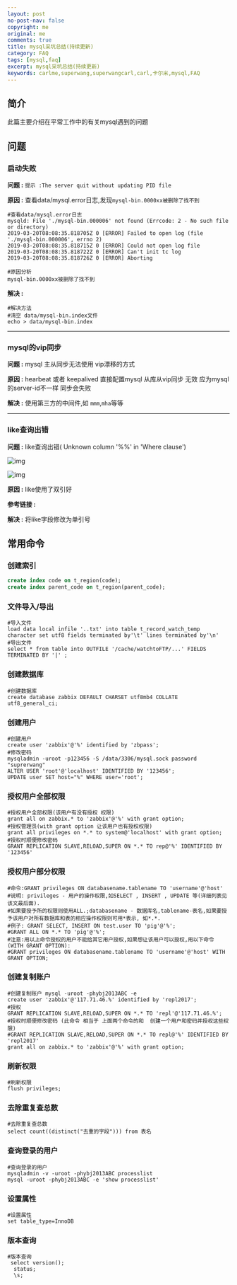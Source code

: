 ```yaml
---
layout: post
no-post-nav: false 
copyright: me
original: me
comments: true
title: mysql采坑总结(持续更新)
category: FAQ
tags: [mysql,faq]
excerpt: mysql采坑总结(持续更新)
keywords: carlme,superwang,superwangcarl,carl,卡尔米,mysql,FAQ
---
```


## 简介

此篇主要介绍在平常工作中的有关mysql遇到的问题

## 问题

### 启动失败

**问题 :** `提示 :The server quit without updating PID file`

**原因 :**  查看data/mysql.error日志,发现`mysql-bin.0000xx被删除了找不到`

```shell
#查看data/mysql.error日志
mysqld: File './mysql-bin.000006' not found (Errcode: 2 - No such file or directory)
2019-03-20T08:08:35.818705Z 0 [ERROR] Failed to open log (file './mysql-bin.000006', errno 2)
2019-03-20T08:08:35.818715Z 0 [ERROR] Could not open log file
2019-03-20T08:08:35.818722Z 0 [ERROR] Can't init tc log
2019-03-20T08:08:35.818726Z 0 [ERROR] Aborting

#原因分析
mysql-bin.0000xx被删除了找不到
```

**解决 :** 

```shell
#解决方法
#清空 data/mysql-bin.index文件
echo > data/mysql-bin.index
```

***

### mysql的vip同步

**问题 :**  mysql 主从同步无法使用 vip漂移的方式

**原因 :**  hearbeat 或者 keepalived 直接配置mysql  从库从vip同步 无效 应为mysql的server-id不一样 同步会失败

**解决 :**  使用第三方的中间件,如 `mmm`,`mha`等等

***

### like查询出错

**问题 :** like查询出错( Unknown column '%%' in 'Where clause')

![img]({{site.cdn}}/assets/images/blog/2019/20190618144711.png)

![img]({{site.cdn}}/assets/images/blog/2019/20190618144603.png)

**原因 :** like使用了双引好

**参考链接 :** 

**解决 :** 将like字段修改为单引号



## 常用命令

### 创建索引

```sql
create index code on t_region(code);
create index parent_code on t_region(parent_code);
```

### 文件导入/导出

```shell
#导入文件
load data local infile '..txt' into table t_record_watch_temp character set utf8 fields terminated by'\t' lines terminated by'\n'
#导出文件
select * from table into OUTFILE '/cache/watchtoFTP/...' FIELDS TERMINATED BY '|' ;
```

### 创建数据库

```shell
#创建数据库
create database zabbix DEFAULT CHARSET utf8mb4 COLLATE utf8_general_ci;
```

### 创建用户

```shell
#创建用户
create user 'zabbix'@'%' identified by 'zbpass';
#修改密码
mysqladmin -uroot -p123456 -S /data/3306/mysql.sock password "suprerwang"
ALTER USER 'root'@'localhost' IDENTIFIED BY '123456';
UPDATE user SET host="%" WHERE user='root';
```

### 授权用户全部权限

```shell
#授权用户全部权限(该用户有没有授权 权限)
grant all on zabbix.* to 'zabbix'@'%' with grant option;
#授权管理员(with grant option 让该用户也有授权权限)
grant all privileges on *.* to system@'localhost' with grant option;
#授权时顺便修改密码
GRANT REPLICATION SLAVE,RELOAD,SUPER ON *.* TO rep@'%' IDENTIFIED BY '123456'
```

### 授权用户部分权限

```shell
#命令:GRANT privileges ON databasename.tablename TO 'username'@'host' 
#说明: privileges - 用户的操作权限,如SELECT , INSERT , UPDATE 等(详细列表见该文最后面).
#如果要授予所的权限则使用ALL.;databasename - 数据库名,tablename-表名,如果要授予该用户对所有数据库和表的相应操作权限则可用*表示, 如*.*. 
#例子: GRANT SELECT, INSERT ON test.user TO 'pig'@'%'; 
#GRANT ALL ON *.* TO 'pig'@'%'; 
#注意:用以上命令授权的用户不能给其它用户授权,如果想让该用户可以授权,用以下命令(WITH GRANT OPTION): 
#GRANT privileges ON databasename.tablename TO 'username'@'host' WITH GRANT OPTION;
```

### 创建复制账户

```shell
#创建复制账户 mysql -uroot -phybj2013ABC -e
create user 'zabbix'@'117.71.46.%' identified by 'repl2017';
#授权 
GRANT REPLICATION SLAVE,RELOAD,SUPER ON *.* TO 'repl'@'117.71.46.%';
#授权时顺便修改密码 (此命令 相当于 上面两个命令的和  创建一个用户和密码并授权这些权限)
#GRANT REPLICATION SLAVE,RELOAD,SUPER ON *.* TO repl@'%' IDENTIFIED BY 'repl2017'
grant all on zabbix.* to 'zabbix'@'%' with grant option;
```

### 刷新权限

```shell
#刷新权限
flush privileges;
```

### 去除重复查总数

```shell
#去除重复查总数
select count((distinct("去重的字段"))) from 表名
```

### 查询登录的用户

```shell
#查询登录的用户
mysqladmin -v -uroot -phybj2013ABC processlist
mysql -uroot -phybj2013ABC -e 'show processlist'
```

### 设置属性

```shell
#设置属性
set table_type=InnoDB
```

### 版本查询

```shell
#版本查询
 select version();
  status;
  \s;
```

#### 